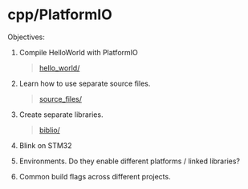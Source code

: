 # cpp/PlatformIO

Objectives:

1. Compile HelloWorld with PlatformIO

    > [hello_world/](hello_world/platformio.ini)

2. Learn how to use separate source files.

    > [source_files/](source_files/platformio.ini)

3. Create separate libraries.

    > [biblio/](biblio/platformio.ini)

4. Blink on STM32
5. Environments. Do they enable different platforms / linked libraries?
6. Common build flags across different projects.
